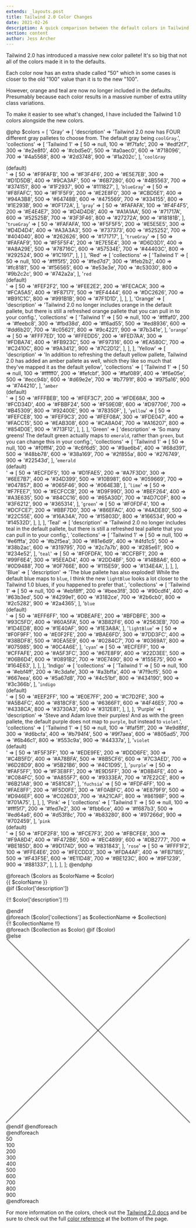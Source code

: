 ```yaml
---
extends: _layouts.post
title: Tailwind 2.0 Color Changes
date: 2021-02-26
description: A quick comparison between the default colors in Tailwind v1 and v2
section: content
author: Jess Archer
---
```


Tailwind 2.0 has introduced a massive new color pallete! It's so big that not all of the colors made it in to the defaults.

Each color now has an extra shade called "50" which in some cases is closer to the old "100" value than it is to the new "100".

However, orange and teal are now no longer included in the defaults. Presumably because each color results in a massive number of extra utility class variations.

To make it easier to see what's changed, I have included the Tailwind 1.0 colors alongside the new colors.

@php
$colors = [
    'Gray' => [
        'description' => 'Tailwind 2.0 now has FOUR different gray palletes to choose from. The default gray being <code>coolGray</code>.',
        'collections' => [
            'Tailwind 1' => [
                50 => null,
                100 => '#f7fafc',
                200 => '#edf2f7',
                300 => '#e2e8f0',
                400 => '#cbd5e0',
                500 => '#a0aec0',
                600 => '#718096',
                700 => '#4a5568',
                800 => '#2d3748',
                900 => '#1a202c',
            ],
            '<code>coolGray</code><div class="text-sm">(default)</div>' => [
                50  => '#F9FAFB',
                100 => '#F3F4F6',
                200 => '#E5E7EB',
                300 => '#D1D5DB',
                400 => '#9CA3AF',
                500 => '#6B7280',
                600 => '#4B5563',
                700 => '#374151',
                800 => '#1F2937',
                900 => '#111827',
            ],
            '<code>blueGray</code>' => [
                50  => '#F8FAFC',
                100 => '#F1F5F9',
                200 => '#E2E8F0',
                300 => '#CBD5E1',
                400 => '#94A3B8',
                500 => '#64748B',
                600 => '#475569',
                700 => '#334155',
                800 => '#1E293B',
                900 => '#0F172A',
            ],
            '<code>gray</code>' => [
                50  => '#FAFAFA',
                100 => '#F4F4F5',
                200 => '#E4E4E7',
                300 => '#D4D4D8',
                400 => '#A1A1AA',
                500 => '#71717A',
                600 => '#52525B',
                700 => '#3F3F46',
                800 => '#27272A',
                900 => '#18181B',
            ],
            '<code>trueGray</code>' => [
                50  => '#FAFAFA',
                100 => '#F5F5F5',
                200 => '#E5E5E5',
                300 => '#D4D4D4',
                400 => '#A3A3A3',
                500 => '#737373',
                600 => '#525252',
                700 => '#404040',
                800 => '#262626',
                900 => '#171717',
            ],
            '<code>trueGray</code>' => [
                50  => '#FAFAF9',
                100 => '#F5F5F4',
                200 => '#E7E5E4',
                300 => '#D6D3D1',
                400 => '#A8A29E',
                500 => '#78716C',
                600 => '#57534E',
                700 => '#44403C',
                800 => '#292524',
                900 => '#1C1917',
            ],
        ]
    ],
    'Red' => [
        'collections' => [
            'Tailwind 1' => [
                50  => null,
                100 => '#fff5f5',
                200 => '#fed7d7',
                300 => '#feb2b2',
                400 => '#fc8181',
                500 => '#f56565',
                600 => '#e53e3e',
                700 => '#c53030',
                800 => '#9b2c2c',
                900 => '#742a2a',
            ],
            '<code>red</code><div class="text-sm">(default)</div>' => [
                50  => '#FEF2F2',
                100 => '#FEE2E2',
                200 => '#FECACA',
                300 => '#FCA5A5',
                400 => '#F87171',
                500 => '#EF4444',
                600 => '#DC2626',
                700 => '#B91C1C',
                800 => '#991B1B',
                900 => '#7F1D1D',
            ],
        ],
    ],
    'Orange' => [
        'description' => 'Tailwind 2.0 no longer includes orange in the default pallete, but there is still a refreshed orange pallete that you can pull in to your config.',
        'collections' => [
            'Tailwind 1' => [
                50  => null,
                100 => '#fffaf0',
                200 => '#feebc8',
                300 => '#fbd38d',
                400 => '#f6ad55',
                500 => '#ed8936',
                600 => '#dd6b20',
                700 => '#c05621',
                800 => '#9c4221',
                900 => '#7b341e',
            ],
            '<code>orange</code>' => [
                50  => '#FFF7ED',
                100 => '#FFEDD5',
                200 => '#FED7AA',
                300 => '#FDBA74',
                400 => '#FB923C',
                500 => '#F97316',
                600 => '#EA580C',
                700 => '#C2410C',
                800 => '#9A3412',
                900 => '#7C2D12',
            ],
        ],
    ],
    'Yellow' => [
        'description' => 'In addition to refreshing the default yellow pallete, Tailwind 2.0 has added an amber pallete as well, which they like so much that they\'ve mapped it as the default yellow',
        'collections' => [
            'Tailwind 1' => [
                50  => null,
                100 => '#fffff0',
                200 => '#fefcbf',
                300 => '#faf089',
                400 => '#f6e05e',
                500 => '#ecc94b',
                600 => '#d69e2e',
                700 => '#b7791f',
                800 => '#975a16',
                900 => '#744210',
            ],
            '<code>amber</code><div class="text-sm">(default)</div>' => [
                50  => '#FFFBEB',
                100 => '#FEF3C7',
                200 => '#FDE68A',
                300 => '#FCD34D',
                400 => '#FBBF24',
                500 => '#F59E0B',
                600 => '#D97706',
                700 => '#B45309',
                800 => '#92400E',
                900 => '#78350F',
            ],
            '<code>yellow</code>' => [
                50  => '#FEFCE8',
                100 => '#FEF9C3',
                200 => '#FEF08A',
                300 => '#FDE047',
                400 => '#FACC15',
                500 => '#EAB308',
                600 => '#CA8A04',
                700 => '#A16207',
                800 => '#854D0E',
                900 => '#713F12',
            ],
        ],
    ],
    'Green' => [
        'description' => 'So many greens! The default green actually maps to <code>emerald</code>, rather than <code>green</code>, but you can change this in your config.',
        'collections' => [
            'Tailwind 1' => [
                50  => null,
                100 => '#f0fff4',
                200 => '#c6f6d5',
                300 => '#9ae6b4',
                400 => '#68d391',
                500 => '#48bb78',
                600 => '#38a169',
                700 => '#2f855a',
                800 => '#276749',
                900 => '#22543d',
            ],
            '<code>emerald</code><div class="text-sm">(default)</div>' => [
                50  => '#ECFDF5',
                100 => '#D1FAE5',
                200 => '#A7F3D0',
                300 => '#6EE7B7',
                400 => '#34D399',
                500 => '#10B981',
                600 => '#059669',
                700 => '#047857',
                800 => '#065F46',
                900 => '#064E3B',
            ],
            '<code>lime</code>' => [
                50  => '#F7FEE7',
                100 => '#ECFCCB',
                200 => '#D9F99D',
                300 => '#BEF264',
                400 => '#A3E635',
                500 => '#84CC16',
                600 => '#65A30D',
                700 => '#4D7C0F',
                800 => '#3F6212',
                900 => '#365314',
            ],
            '<code>green</code>' => [
                50  => '#F0FDF4',
                100 => '#DCFCE7',
                200 => '#BBF7D0',
                300 => '#86EFAC',
                400 => '#4ADE80',
                500 => '#22C55E',
                600 => '#16A34A',
                700 => '#15803D',
                800 => '#166534',
                900 => '#14532D',
            ],
        ],
    ],
    'Teal' => [
        'description' => 'Tailwind 2.0 no longer includes teal in the default pallete, but there is still a refreshed teal pallete that you can pull in to your config.',
        'collections' => [
            'Tailwind 1' => [
                50  => null,
                100 => '#e6fffa',
                200 => '#b2f5ea',
                300 => '#81e6d9',
                400 => '#4fd1c5',
                500 => '#38b2ac',
                600 => '#319795',
                700 => '#2c7a7b',
                800 => '#285e61',
                900 => '#234e52',
            ],
            '<code>teal</code>' => [
                50  => '#F0FDFA',
                100 => '#CCFBF1',
                200 => '#99F6E4',
                300 => '#5EEAD4',
                400 => '#2DD4BF',
                500 => '#14B8A6',
                600 => '#0D9488',
                700 => '#0F766E',
                800 => '#115E59',
                900 => '#134E4A',
            ],
        ],
    ],
    'Blue' => [
        'description' => 'The blue pallete has also exploded! While the default blue maps to <code>blue</code>, I think the new <code>lightBlue</code> looks a lot closer to the Tailwind 1.0 blues, if you happened to prefer that.',
        'collections' => [
            'Tailwind 1' => [
                50  => null,
                100 => '#ebf8ff',
                200 => '#bee3f8',
                300 => '#90cdf4',
                400 => '#63b3ed',
                500 => '#4299e1',
                600 => '#3182ce',
                700 => '#2b6cb0',
                800 => '#2c5282',
                900 => '#2a4365',
            ],
            '<code>blue</code><div class="text-sm">(default)</div>' => [
                50  => '#EFF6FF',
                100 => '#DBEAFE',
                200 => '#BFDBFE',
                300 => '#93C5FD',
                400 => '#60A5FA',
                500 => '#3B82F6',
                600 => '#2563EB',
                700 => '#1D4ED8',
                800 => '#1E40AF',
                900 => '#1E3A8A',
            ],
            '<code>lightBlue</code>' => [
                50  => '#F0F9FF',
                100 => '#E0F2FE',
                200 => '#BAE6FD',
                300 => '#7DD3FC',
                400 => '#38BDF8',
                500 => '#0EA5E9',
                600 => '#0284C7',
                700 => '#0369A1',
                800 => '#075985',
                900 => '#0C4A6E',
            ],
            '<code>cyan</code>' => [
                50  => '#ECFEFF',
                100 => '#CFFAFE',
                200 => '#A5F3FC',
                300 => '#67E8F9',
                400 => '#22D3EE',
                500 => '#06B6D4',
                600 => '#0891B2',
                700 => '#0E7490',
                800 => '#155E75',
                900 => '#164E63',
            ],
        ],
    ],
    'Indigo' => [
        'collections' => [
            'Tailwind 1' => [
                50  => null,
                100 => '#ebf4ff',
                200 => '#c3dafe',
                300 => '#a3bffa',
                400 => '#7f9cf5',
                500 => '#667eea',
                600 => '#5a67d8',
                700 => '#4c51bf',
                800 => '#434190',
                900 => '#3c366b',
            ],
            '<code>indigo</code><div class="text-sm">(default)</div>' => [
                50  => '#EEF2FF',
                100 => '#E0E7FF',
                200 => '#C7D2FE',
                300 => '#A5B4FC',
                400 => '#818CF8',
                500 => '#6366F1',
                600 => '#4F46E5',
                700 => '#4338CA',
                800 => '#3730A3',
                900 => '#312E81',
            ],
        ],
    ],
    'Purple' => [
        'description' => 'Steve and Adam love their purples! And as with the green pallete, the default purple does not map to <code>purple</code>, but instead to <code>violet</code>.',
        'collections' => [
            'Tailwind 1' => [
                50  => null,
                100 => '#faf5ff',
                200 => '#e9d8fd',
                300 => '#d6bcfa',
                400 => '#b794f4',
                500 => '#9f7aea',
                600 => '#805ad5',
                700 => '#6b46c1',
                800 => '#553c9a',
                900 => '#44337a',
            ],
            '<code>violet</code><div class="text-sm">(default)</div>' => [
                50  => '#F5F3FF',
                100 => '#EDE9FE',
                200 => '#DDD6FE',
                300 => '#C4B5FD',
                400 => '#A78BFA',
                500 => '#8B5CF6',
                600 => '#7C3AED',
                700 => '#6D28D9',
                800 => '#5B21B6',
                900 => '#4C1D95',
            ],
            '<code>purple</code>' => [
                50  => '#FAF5FF',
                100 => '#F3E8FF',
                200 => '#E9D5FF',
                300 => '#D8B4FE',
                400 => '#C084FC',
                500 => '#A855F7',
                600 => '#9333EA',
                700 => '#7E22CE',
                800 => '#6B21A8',
                900 => '#581C87',
            ],
            '<code>fuchsia</code>' => [
                50  => '#FDF4FF',
                100 => '#FAE8FF',
                200 => '#F5D0FE',
                300 => '#F0ABFC',
                400 => '#E879F9',
                500 => '#D946EF',
                600 => '#C026D3',
                700 => '#A21CAF',
                800 => '#86198F',
                900 => '#701A75',
            ],
        ],
    ],
    'Pink' => [
        'collections' => [
            'Tailwind 1' => [
                50  => null,
                100 => '#fff5f7',
                200 => '#fed7e2',
                300 => '#fbb6ce',
                400 => '#f687b3',
                500 => '#ed64a6',
                600 => '#d53f8c',
                700 => '#b83280',
                800 => '#97266d',
                900 => '#702459',
            ],
            '<code>pink</code><div class="text-sm">(default)</div>' => [
                50  => '#FDF2F8',
                100 => '#FCE7F3',
                200 => '#FBCFE8',
                300 => '#F9A8D4',
                400 => '#F472B6',
                500 => '#EC4899',
                600 => '#DB2777',
                700 => '#BE185D',
                800 => '#9D174D',
                900 => '#831843',
            ],
            '<code>rose</code>' => [
                50  => '#FFF1F2',
                100 => '#FFE4E6',
                200 => '#FECDD3',
                300 => '#FDA4AF',
                400 => '#FB7185',
                500 => '#F43F5E',
                600 => '#E11D48',
                700 => '#BE123C',
                800 => '#9F1239',
                900 => '#881337',
            ],
        ],
    ],
];
@endphp

<div class="p-6 grid gap-6 bg-white border">
    @foreach ($colors as $colorName => $color)
        <div class="grid gap-2">
            <div class="font-bold text-gray-800">{{ $colorName }}</div>
            @if ($color['description'])
                <p class="mb-4 text-gray-500">{!! $color['description'] !!}</p>
            @endif
            <div class="grid gap-2">
                @foreach ($color['collections'] as $collectionName => $collection)
                    <div class="sm:flex">
                        <div class="w-32 flex items-center"><div>{!! $collectionName !!}</div></div>
                        <div class="flex-1 grid grid-cols-5 md:grid-cols-10 gap-2">
                            @foreach ($collection as $color)
                                @if ($color)
                                    <div class="h-16 rounded" style="background: {{ $color }}"></div>
                                @else
                                    <div class="h-16 rounded relative border">
                                        <svg class="w-full h-full absolute" viewBox="0 0 188 188" fill="none" xmlns="http://www.w3.org/2000/svg">
                                            <line y1="-0.5" x2="265.872" y2="-0.5" transform="matrix(-0.707107 0.707107 0.707107 0.707107 188 0)" stroke="black" stroke-opacity="0.5"/>
                                            <line x1="0.353553" y1="-0.353553" x2="188.354" y2="187.646" stroke="black" stroke-opacity="0.5"/>
                                        </svg>
                                    </div>
                                @endif
                            @endforeach
                        </div>
                    </div>
                @endforeach
            </div>
            <div class="hidden md:flex">
                <div class="w-32"></div>
                <div class="flex-1 grid grid-cols-10 gap-2 text-sm font-semibold">
                    <div>50</div>
                    <div>100</div>
                    <div>200</div>
                    <div>300</div>
                    <div>400</div>
                    <div>500</div>
                    <div>600</div>
                    <div>700</div>
                    <div>800</div>
                    <div>900</div>
                </div>
            </div>
        </div>
    @endforeach
</div>

For more information on the colors, check out the [Tailwind 2.0 docs](https://tailwindcss.com/docs/customizing-colors) and be sure to check out the full [color reference](https://tailwindcss.com/docs/customizing-colors#color-palette-reference) at the bottom of the page.
